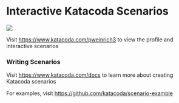 # Interactive Katacoda Scenarios

[![](http://shields.katacoda.com/katacoda/pweinrich3/count.svg)](https://www.katacoda.com/pweinrich3 "Get your profile on Katacoda.com")

Visit https://www.katacoda.com/pweinrich3 to view the profile and interactive scenarios

### Writing Scenarios
Visit https://www.katacoda.com/docs to learn more about creating Katacoda scenarios

For examples, visit https://github.com/katacoda/scenario-example

